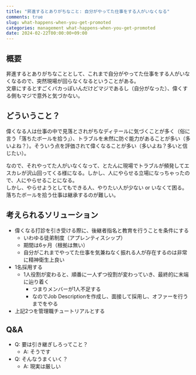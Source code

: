 ```yaml
---
title: "昇進するとありがちなこと: 自分がやってた仕事をする人がいなくなる"
comments: true
slug: what-happens-when-you-get-promoted
categories: management what-happens-when-you-get-promoted
date: 2024-02-22T00:00:00+09:00
---
```


## 概要

昇進するとありがちなこととして、これまで自分がやってた仕事をする人がいなくなるので、突然現場が回らなくなるということがある。  
文章にするとすごくバカっぽいんだけどマジであるし（自分がなった）、偉くする側もマジで意外と気づかない。

## どういうこと？

偉くなる人は仕事の中で見落とされがちなディテールに気づくことが多く（俗に言う「落ちたボールを拾う」）、トラブルを未然に防ぐ能力があることが多い（多いよね？）。そういう点を評価されて偉くなることが多い（多いよね？多いと信じたい）。

なので、それやってた人がいなくなって、とたんに現場でトラブルが頻発してエスカレが沢山回ってくる様になる。しかし、人にやらせる立場になっちゃったので、人にやらせることになる。  
しかし、やらせようとしてもできる人、やりたい人が少ない or いなくて困る。落ちたボールを拾う仕事は継承するのが難しい。

## 考えられるソリューション

- 偉くなる打診を引き受ける際に、後継者指名と教育を行うことを条件にする
	- いわゆる徒弟制度（アプレンティスシップ）
	- 期間は6ヶ月（根拠は無い）
  - 自分がこれまでやってた仕事を気兼ねなく振れる人が存在するのは非常に精神衛生上良い
- 1名採用する
  - 1人役割が変わると、順番に一人ずつ役割が変わっていき、最終的に末端に辿り着く
	- つまりメンバーが1人不足する
	- なのでJob Descriptionを作成し、面接して採用し、オファーを行うまでをやる
- 上記2つを管理職チュートリアルとする

## Q&A

- Q: 要は引き継ぎしろってこと？
	- A: そうです
- Q: そんなうまくいく？
	- A: 現実は厳しい
